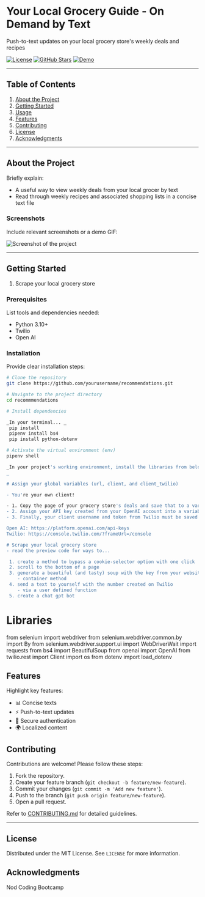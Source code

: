 # Your Local Grocery Guide - On Demand by Text 

Push-to-text updates on your local grocery store's weekly deals and recipes 

[![License](https://img.shields.io/badge/license-MIT-blue.svg)](LICENSE)
[![GitHub Stars](https://img.shields.io/github/stars/cajjster/lunch_box_planner.svg)](https://github.com/cajjster/lunch_box_planner/stargazers)
[![Demo](https://img.shields.io/badge/demo-live-brightgreen)](https://your-live-demo-link.com)

---

## Table of Contents

1. [About the Project](#about-the-project)
2. [Getting Started](#getting-started)
3. [Usage](#usage)
4. [Features](#features)
5. [Contributing](#contributing)
6. [License](#license)
7. [Acknowledgments](#acknowledgments)

---

## About the Project

Briefly explain:
- A useful way to view weekly deals from your local grocer by text 
- Read through weekly recipes and associated shopping lists in a concise text file

### Screenshots

Include relevant screenshots or a demo GIF:

![Screenshot of the project]([https://via.placeholder.com/800x400](https://thumbs.dreamstime.com/z/man-mobile-phone-grocery-paper-bag-portrait-happy-male-customer-store-36510379.jpg?ct=jpeg))

---

## Getting Started

1. Scrape your local grocery store

### Prerequisites

List tools and dependencies needed:
- Python 3.10+
- Twilio
- Open AI 

### Installation

Provide clear installation steps:

```bash
# Clone the repository
git clone https://github.com/yourusername/recommendations.git

# Navigate to the project directory
cd recommmendations

# Install dependencies

_In your terminal... _
 pip install
 pipenv install bs4
 pip install python-dotenv

# Activate the virtual environment (env)
pipenv shell

_In your project's working environment, install the libraries from below
_

# Assign your global variables (url, client, and client_twilio)

- You're your own client! 

- 1. Copy the page of your grocery store's deals and save that to a variable **"url"**
- 2. Assign your API key created from your OpenAI account into a variable **"client"**
- 3. Finally, your client username and token from Twilio must be saved and added into a variable **"client_twilio"**

Open AI: https://platform.openai.com/api-keys
Twilio: https://console.twilio.com/?frameUrl=/console 

# Scrape your local grocery store
- read the preview code for ways to...

 1. create a method to bypass a cookie-selector option with one click
 2. scroll to the bottom of a page
 3. generate a beautiful (and tasty) soup with the key from your website 
    - container method
 4. send a text to yourself with the number created on Twilio
    - via a user defined function 
 5. create a chat gpt bot

```

# Libraries
from selenium import webdriver
from selenium.webdriver.common.by import By
from selenium.webdriver.support.ui import WebDriverWait
import requests 
from bs4 import BeautifulSoup
from openai import OpenAI
from twilio.rest import Client
import os
from dotenv import load_dotenv

## Features

Highlight key features:

- 📊 Concise texts 
- ⚡ Push-to-text updates
- 🔐 Secure authentication
- 🌍 Localized content 

## Contributing

Contributions are welcome! Please follow these steps:

1. Fork the repository.
2. Create your feature branch (`git checkout -b feature/new-feature`).
3. Commit your changes (`git commit -m 'Add new feature'`).
4. Push to the branch (`git push origin feature/new-feature`).
5. Open a pull request.

Refer to [CONTRIBUTING.md](CONTRIBUTING.md) for detailed guidelines.

---

## License

Distributed under the MIT License. See `LICENSE` for more information.

## Acknowledgments

Nod Coding Bootcamp 
